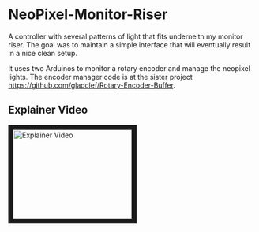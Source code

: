 # NeoPixel-Monitor-Riser
A controller with several patterns of light that fits underneith my monitor riser. The goal was to maintain a simple interface that will eventually result in a nice clean setup.

It uses two Arduinos to monitor a rotary encoder and manage the neopixel lights. The encoder manager code is at the sister project https://github.com/gladclef/Rotary-Encoder-Buffer.

## Explainer Video
<a href="http://www.youtube.com/watch?feature=player_embedded&v=UTzuSX66JvI" target="_blank"><img src="http://img.youtube.com/vi/UTzuSX66JvI/0.jpg" alt="Explainer Video" width="240" height="180" border="10" /></a>
